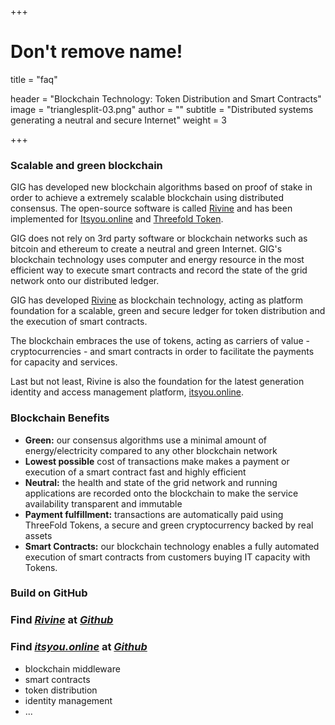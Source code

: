 +++
# Don't remove name!
title = "faq"

header = "Blockchain Technology: Token Distribution and Smart Contracts"
image = "trianglesplit-03.png"
author = ""
subtitle = "Distributed systems generating a neutral and secure Internet"
weight = 3

+++

### Scalable and green blockchain

GIG has developed new blockchain algorithms based on proof of stake in order to achieve a extremely scalable blockchain using distributed consensus. The open-source software is called [Rivine](https://github.com/rivine/rivine) and has been implemented for [Itsyou.online](https://itsyou.online/) and [Threefold Token](http://www.threefoldtoken.com/).

GIG does not rely on 3rd party software or blockchain networks such as bitcoin and ethereum to create a neutral and green Internet. GIG's blockchain technology uses computer and energy resource in the most efficient way to execute smart contracts and record the state of the grid network onto our distributed ledger.

GIG has developed [Rivine](https://github.com/rivine/rivine) as blockchain technology, acting as platform foundation for a scalable, green and secure ledger for token distribution and the execution of smart contracts.

The blockchain embraces the use of tokens, acting as carriers of value - cryptocurrencies - and smart contracts in order to facilitate the payments for capacity and services.

Last but not least, Rivine is also the foundation for the latest generation identity and access management platform, [itsyou.online](https://github.com/itsyouonline).


### Blockchain Benefits

* **Green:** our consensus algorithms use a minimal amount of energy/electricity compared to any other blockchain network
* **Lowest possible** cost of transactions make makes a payment or execution of a smart contract fast and highly efficient
* **Neutral:** the health and state of the grid network and running applications are recorded onto the blockchain to make the service availability transparent and immutable
* **Payment fulfillment:** transactions are automatically paid using ThreeFold Tokens, a secure and green cryptocurrency backed by real assets
* **Smart Contracts:** our blockchain technology enables a fully automated execution of smart contracts from customers buying IT capacity with Tokens.

### Build on GitHub

### Find *[Rivine](https://github.com/rivine)* at *[Github](https://github.com/rivine)*
### Find *[itsyou.online](https://github.com/itsyouonline)* at *[Github](https://github.com/itsyouonline)*
* blockchain middleware
* smart contracts
* token distribution
* identity management
* ...
